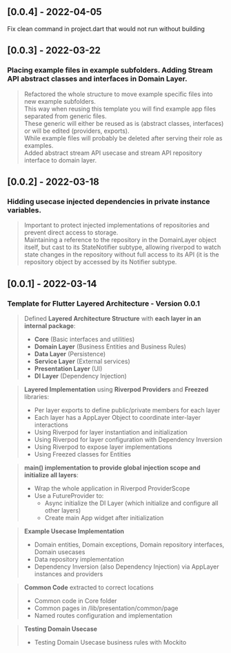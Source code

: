## [0.0.4] - 2022-04-05
Fix clean command in project.dart that would not run without building

## [0.0.3] - 2022-03-22

### Placing example files in example subfolders. Adding Stream API abstract classes and interfaces in Domain Layer.
> Refactored the whole structure to move example specific files into new example subfolders.  
> This way when reusing this template you will find example app files separated from generic files.  
> These generic will either be reused as is (abstract classes, interfaces) or will be edited (providers, exports).  
> While example files will probably be deleted after serving their role as examples.  
> Added abstract stream API usecase and stream API repository interface to domain layer.  


## [0.0.2] - 2022-03-18

### Hidding usecase injected dependencies in private instance variables.
> Important to protect injected implementations of repositories and prevent direct access to storage.  
> Maintaining a reference to the repository in the DomainLayer object itself, but cast to its StateNotifier subtype,
> allowing riverpod to watch state changes in the repository without full access to its API (it is the repository
> object by accessed by its Notifier subtype.


## [0.0.1] - 2022-03-14

### Template for Flutter Layered Architecture - Version 0.0.1
> Defined **Layered Architecture Structure** with **each layer in an internal package**:
>   - **Core** (Basic interfaces and utilities)
>   - **Domain Layer** (Business Entities and Business Rules)
>   - **Data Layer** (Persistence)
>   - **Service Layer** (External services)
>   - **Presentation Layer** (UI)  
>   - **DI Layer** (Dependency Injection)

> **Layered Implementation** using **Riverpod Providers** and **Freezed** libraries:
>   - Per layer exports to define public/private members for each layer
>   - Each layer has a AppLayer Object to coordinate inter-layer interactions
>   - Using Riverpod for layer instantiation and initialization
>   - Using Riverpod for layer configuration with Dependency Inversion
>   - Using Riverpod to expose layer implementations
>   - Using Freezed classes for Entities

> **main() implementation to provide global injection scope and initialize all layers**:
>   - Wrap the whole application in Riverpod ProviderScope
>   - Use a FutureProvider to:
>     - Async initialize the DI Layer (which initialize and configure all other layers)
>     - Create main App widget after initialization

> **Example Usecase Implementation**
>   - Domain entities, Domain exceptions, Domain repository interfaces, Domain usecases
>   - Data repository implementation
>   - Dependency Inversion (also Dependency Injection) via AppLayer instances and providers

> **Common Code** extracted to correct locations
>   - Common code in Core folder
>   - Common pages in /lib/presentation/common/page
>   - Named routes configuration and implementation

> **Testing Domain Usecase**
>   - Testing Domain Usecase business rules with Mockito
